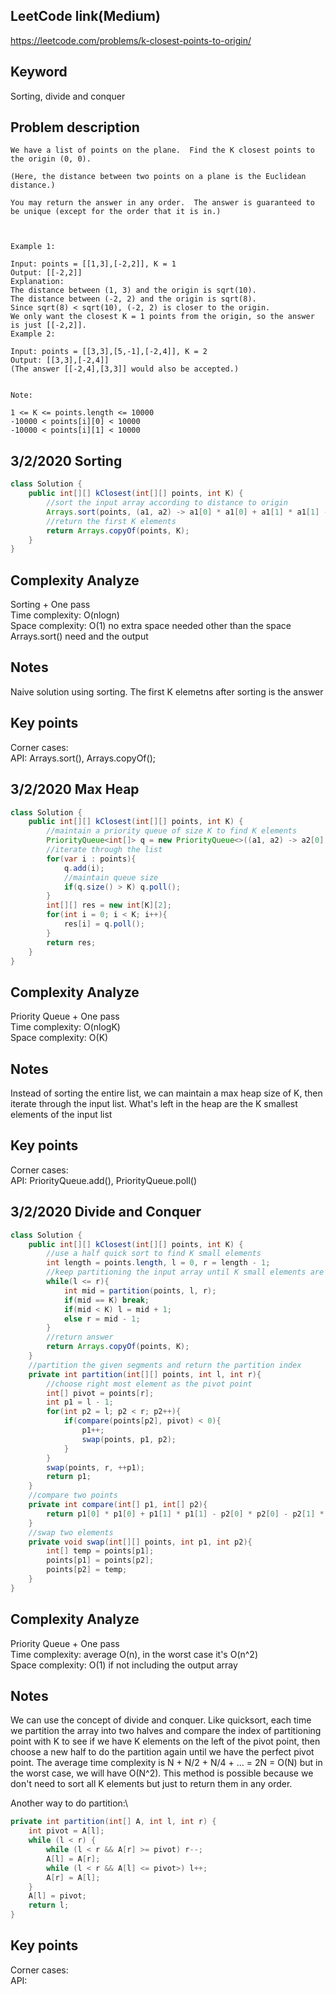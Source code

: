 ## LeetCode link(Medium)
https://leetcode.com/problems/k-closest-points-to-origin/

## Keyword
Sorting, divide and conquer

## Problem description
```
We have a list of points on the plane.  Find the K closest points to the origin (0, 0).

(Here, the distance between two points on a plane is the Euclidean distance.)

You may return the answer in any order.  The answer is guaranteed to be unique (except for the order that it is in.)

 

Example 1:

Input: points = [[1,3],[-2,2]], K = 1
Output: [[-2,2]]
Explanation: 
The distance between (1, 3) and the origin is sqrt(10).
The distance between (-2, 2) and the origin is sqrt(8).
Since sqrt(8) < sqrt(10), (-2, 2) is closer to the origin.
We only want the closest K = 1 points from the origin, so the answer is just [[-2,2]].
Example 2:

Input: points = [[3,3],[5,-1],[-2,4]], K = 2
Output: [[3,3],[-2,4]]
(The answer [[-2,4],[3,3]] would also be accepted.)
 

Note:

1 <= K <= points.length <= 10000
-10000 < points[i][0] < 10000
-10000 < points[i][1] < 10000
```
## 3/2/2020 Sorting

```java
class Solution {
    public int[][] kClosest(int[][] points, int K) {
        //sort the input array according to distance to origin
        Arrays.sort(points, (a1, a2) -> a1[0] * a1[0] + a1[1] * a1[1] - a2[0] * a2[0] - a2[1] * a2[1]);
        //return the first K elements
        return Arrays.copyOf(points, K);
    }
}
```

## Complexity Analyze
Sorting + One pass\
Time complexity: O(nlogn)\
Space complexity: O(1) no extra space needed other than the space Arrays.sort() need and the output

## Notes
Naive solution using sorting. The first K elemetns after sorting is the answer

## Key points
Corner cases: \
API: Arrays.sort(), Arrays.copyOf();

## 3/2/2020 Max Heap

```java
class Solution {
    public int[][] kClosest(int[][] points, int K) {
        //maintain a priority queue of size K to find K elements
        PriorityQueue<int[]> q = new PriorityQueue<>((a1, a2) -> a2[0] * a2[0] + a2[1] * a2[1] - a1[0] * a1[0] - a1[1] * a1[1]);
        //iterate through the list
        for(var i : points){
            q.add(i);
            //maintain queue size
            if(q.size() > K) q.poll();
        }
        int[][] res = new int[K][2];
        for(int i = 0; i < K; i++){
            res[i] = q.poll();
        }
        return res;
    }
}
```

## Complexity Analyze
Priority Queue + One pass\
Time complexity: O(nlogK)\
Space complexity: O(K)

## Notes
Instead of sorting the entire list, we can maintain a max heap size of K, then iterate through the input list. What's left in the heap are the K smallest elements of the input list

## Key points
Corner cases: \
API: PriorityQueue.add(), PriorityQueue.poll()

## 3/2/2020 Divide and Conquer

```java
class Solution {
    public int[][] kClosest(int[][] points, int K) {
        //use a half quick sort to find K small elements
        int length = points.length, l = 0, r = length - 1;
        //keep partitioning the input array until K small elements are on the left
        while(l <= r){
            int mid = partition(points, l, r);
            if(mid == K) break;
            if(mid < K) l = mid + 1;
            else r = mid - 1;
        }
        //return answer
        return Arrays.copyOf(points, K);
    }
    //partition the given segments and return the partition index
    private int partition(int[][] points, int l, int r){
        //choose right most element as the pivot point
        int[] pivot = points[r];
        int p1 = l - 1;
        for(int p2 = l; p2 < r; p2++){
            if(compare(points[p2], pivot) < 0){
                p1++;
                swap(points, p1, p2);
            }
        }
        swap(points, r, ++p1);
        return p1;
    }
    //compare two points
    private int compare(int[] p1, int[] p2){
        return p1[0] * p1[0] + p1[1] * p1[1] - p2[0] * p2[0] - p2[1] * p2[1];
    }
    //swap two elements
    private void swap(int[][] points, int p1, int p2){
        int[] temp = points[p1];
        points[p1] = points[p2];
        points[p2] = temp;
    }
}
```

## Complexity Analyze
Priority Queue + One pass\
Time complexity: average O(n), in the worst case it's O(n^2)\
Space complexity: O(1) if not including the output array

## Notes
We can use the concept of divide and conquer. Like quicksort, each time we partition the array into two halves and compare the index of partitioning point with K to see if we have K elements on the left of the pivot point, then choose a new half to do the partition again until we have the perfect pivot point. The average time complexity is N + N/2 + N/4 + ... = 2N = O(N) but in the worst case, we will have O(N^2). This method is possible because we don't need to sort all K elements but just to return them in any order.

Another way to do partition:\
``` java
private int partition(int[] A, int l, int r) {
    int pivot = A[l];
    while (l < r) {
        while (l < r && A[r] >= pivot) r--;
        A[l] = A[r];
        while (l < r && A[l] <= pivot>) l++;
        A[r] = A[l];
    }
    A[l] = pivot;
    return l;
}
```

## Key points
Corner cases: \
API: 
